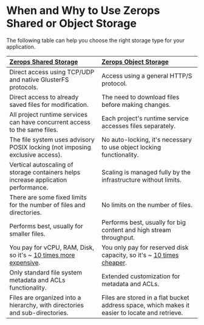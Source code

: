 # When and Why to Use Zerops Shared or Object Storage

The following table can help you choose the right storage type for your application.

|[Zerops Shared Storage](/documentation/services/storage/shared.html#shared-storage)                                                       |[Zerops Object Storage](/documentation/services/storage/s3.html)                                                                                    |
|:-----------------------------------------------------------------------------------------------------------------------------------------|:---------------------------------------------------------------------------------------------------------------------------------------------------|
|Direct access using TCP/UDP and native GlusterFS protocols.                                                                               |Access using a general HTTP/S protocol.                                                                                                               |
|Direct access to already saved files for modification.                                                                                    |The need to download files before making changes.                                                                                              |
|All project runtime services can have concurrent access to the same files.                                                              |Each project's runtime service accesses files separately.                                                                                           |
|The file system uses advisory POSIX locking (not imposing exclusive access).                                                              |No auto-locking, it's necessary to use object locking functionality.                                                                                |
|Vertical autoscaling of storage containers helps increase application performance.                                                     |Scaling is managed fully by the infrastructure without limits.                                                                                      |
|There are some fixed limits for the number of files and directories.                                                                      |No limits on the number of files.                                                                                                                  |
|Performs best, usually for smaller files.                                                                                                 |Performs best, usually for big content and high stream throughput.                                                                                  |
|You pay for vCPU, RAM, Disk, so it's ~ [10 times more expensive](/documentation/overview/pricing.html#hardware-resources-cost-and-autoscaling).|You only pay for reserved disk capacity, so it's ~ [10 times cheaper](/documentation/overview/pricing.html#hardware-resources-cost-and-autoscaling).|
|Only standard file system metadata and ACLs functionality.                                                                                |Extended customization for metadata and ACLs.                                                                                                       |
|Files are organized into a hierarchy, with directories and sub-directories.                                                               |Files are stored in a flat bucket address space, which makes it easier to locate and retrieve.                                                      |
